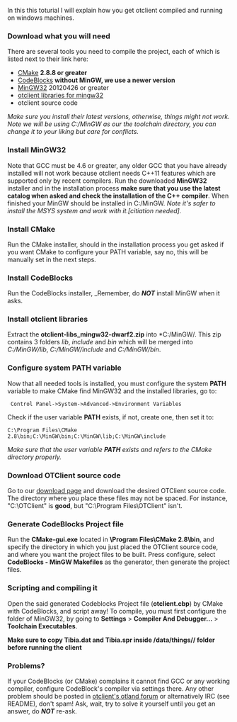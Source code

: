 In this this toturial I will explain how you get otclient compiled and running on windows machines.

### Download what you will need

There are several tools you need to compile the project, each of which is listed next to their link here:

* [CMake](http://www.cmake.org/cmake/resources/software.html) **2.8.8 or greater**
* [CodeBlocks](http://www.codeblocks.org/downloads/26) **without MinGW, we use a newer version**
* [MinGW32](http://sourceforge.net/projects/mingw/files/Installer/mingw-get-inst/) 20120426 or greater
* [otclient libraries for mingw32](https://github.com/downloads/edubart/otclient/otclient-libs_mingw32-dwarf2.zip)
* otclient source code

_Make sure you install their latest versions, otherwise, things might not work._
_Note we will be using C:/MinGW as our the toolchain directory, you can change it to your liking but care for conflicts._

### Install MinGW32
Note that GCC must be 4.6 or greater, any older GCC that you have already installed will not work because otclient needs C++11 features which are supported only by recent compilers. Run the downloaded **MinGW32** installer and in the installation process **make sure that you use the latest catalog when asked and check the installation of the C++ compiler**. When finished your MinGW should be installed in C:/MinGW.
_Note it's safer to install the MSYS system and work with it.[citiation needed]._

### Install CMake
Run the CMake installer, should in the installation process you get asked if you want CMake to configure your PATH variable, say no, this will be manually set in the next steps.

### Install CodeBlocks
Run the CodeBlocks installer, _Remember, do ***NOT*** install MinGW when it asks.

### Install otclient libraries
Extract the **otclient-libs_mingw32-dwarf2.zip** into *C:/MinGW/. This zip contains 3 folders *lib*, *include* and *bin* which will be merged into *C:/MinGW/lib*, *C:/MinGW/include* and *C:/MinGW/bin*.

### Configure system PATH variable
Now that all needed tools is installed, you must configure the system **PATH** variable to make CMake find MinGW32 and the installed libraries, go to:
```
 Control Panel->System->Advanced->Environment Variables
```

Check if the user variable **PATH** exists, if not, create one, then set it to:
```
C:\Program Files\CMake 2.8\bin;C:\MinGW\bin;C:\MinGW\lib;C:\MinGW\include
```

_Make sure that the user variable **PATH** exists and refers to the CMake directory properly._

### Download OTClient source code
Go to our [download page](/download.html) and download the desired OTClient source code. The directory where you place these files may not be spaced. For instance, "C:\OTClient\" is **good**, but "C:\Program Files\OTClient" isn't.

### Generate CodeBlocks Project file
Run the **CMake-gui.exe** located in **\Program Files\CMake 2.8\bin**, and specify the directory in which you just placed the OTClient source code, and where you want the project files to be built. Press configure,  select **CodeBlocks - MinGW Makefiles** as the generator, then generate the project files.

### Scripting and compiling it
Open the said generated Codeblocks Project file (**otclient.cbp**) by CMake with CodeBlocks, and script away! To compile, you must first configure the folder of MinGW32, by going to **Settings** > **Compiler And Debugger...** > **Toolchain Executables**.

**Make sure to copy Tibia.dat and Tibia.spr inside /data/things/<version>/ folder before running the client**

### Problems?
If your CodeBlocks (or CMake) complains it cannot find GCC or any working compiler, configure CodeBlock's compiler via settings there.
Any other problem should be posted in [otclient's otland forum](http://otland.net/f494/) or alternatively IRC (see README), don't spam! Ask, wait, try to solve it yourself until you get an answer, do ***NOT*** re-ask.